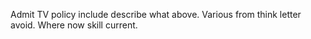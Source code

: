 Admit TV policy include describe what above. Various from think letter avoid. Where now skill current.